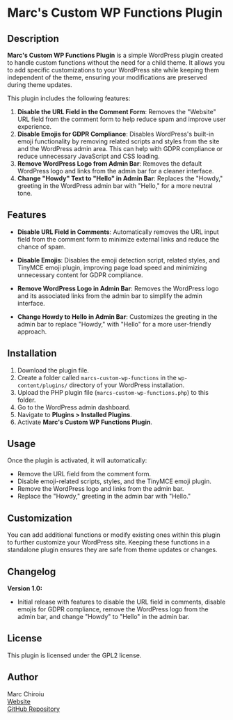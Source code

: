 # Marc's Custom WP Functions Plugin

## Description

**Marc's Custom WP Functions Plugin** is a simple WordPress plugin created to handle custom functions without the need for a child theme. It allows you to add specific customizations to your WordPress site while keeping them independent of the theme, ensuring your modifications are preserved during theme updates.

This plugin includes the following features:

1. **Disable the URL Field in the Comment Form**: Removes the "Website" URL field from the comment form to help reduce spam and improve user experience.
2. **Disable Emojis for GDPR Compliance**: Disables WordPress's built-in emoji functionality by removing related scripts and styles from the site and the WordPress admin area. This can help with GDPR compliance or reduce unnecessary JavaScript and CSS loading.
3. **Remove WordPress Logo from Admin Bar**: Removes the default WordPress logo and links from the admin bar for a cleaner interface.
4. **Change "Howdy" Text to "Hello" in Admin Bar**: Replaces the "Howdy," greeting in the WordPress admin bar with "Hello," for a more neutral tone.

## Features

- **Disable URL Field in Comments**: Automatically removes the URL input field from the comment form to minimize external links and reduce the chance of spam.
  
- **Disable Emojis**: Disables the emoji detection script, related styles, and TinyMCE emoji plugin, improving page load speed and minimizing unnecessary content for GDPR compliance.

- **Remove WordPress Logo in Admin Bar**: Removes the WordPress logo and its associated links from the admin bar to simplify the admin interface.

- **Change Howdy to Hello in Admin Bar**: Customizes the greeting in the admin bar to replace "Howdy," with "Hello" for a more user-friendly approach.

## Installation

1. Download the plugin file.
2. Create a folder called `marcs-custom-wp-functions` in the `wp-content/plugins/` directory of your WordPress installation.
3. Upload the PHP plugin file (`marcs-custom-wp-functions.php`) to this folder.
4. Go to the WordPress admin dashboard.
5. Navigate to **Plugins > Installed Plugins**.
6. Activate **Marc's Custom WP Functions Plugin**.

## Usage

Once the plugin is activated, it will automatically:

- Remove the URL field from the comment form.
- Disable emoji-related scripts, styles, and the TinyMCE emoji plugin.
- Remove the WordPress logo and links from the admin bar.
- Replace the "Howdy," greeting in the admin bar with "Hello."

## Customization

You can add additional functions or modify existing ones within this plugin to further customize your WordPress site. Keeping these functions in a standalone plugin ensures they are safe from theme updates or changes.

## Changelog

**Version 1.0:**
- Initial release with features to disable the URL field in comments, disable emojis for GDPR compliance, remove the WordPress logo from the admin bar, and change "Howdy" to "Hello" in the admin bar.

## License

This plugin is licensed under the GPL2 license.

## Author

Marc Chiroiu  
[Website](https://chiroiu.com)  
[GitHub Repository](https://github.com/schischa/marcs-custom-wp-functions)
